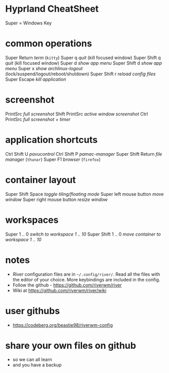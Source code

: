# Hyprland CheatSheet #

  Super = Windows Key

# common operations
  Super          Return   *term* (`kitty`)
  Super          q        *quit* (kill focused window)
  Super   Shift  q        *quit* (kill focused window)
  Super          d        *show app menu* 
  Super   Shift  d        *show app menu*
  Super          x        *show archlinux-logout* (lock/suspend/logout/reboot/shutdown)
  Super   Shift  r        *reload config files*
  Super          Escape   *kill application*

# screenshot
  PrintSrc                *full screenshot*
  Shift  PrintSrc         *active window screenshot*
  Ctrl   PrintSrc         *full screenshot + timer*

# application shortcuts
  Ctrl    Shift U         *pavucontrol*
  Ctrl    Shift P         *pamac-manager*
  Super   Shift  Return   *file manager* (`thunar`)
  Super   F1              *browser* (`firefox`)

# container layout
 
  Super   Shift   Space       *toggle tiling/floating mode*
  Super   left mouse button   *move window*
  Super   right mouse button  *resize window*

# workspaces
  Super         1 .. 0    *switch to workspace 1 .. 10*
  Super  Shift  1 .. 0    *move container to workspace 1 .. 10*

# notes
  - *River* configuration files are in `~/.config/river/`.
    Read all the files with the editor of your choice.
    More keybindings are included in the config.
  - Follow the github - https://github.com/riverwm/river
  - Wiki at https://github.com/riverwm/river/wiki

# user githubs
  - https://codeberg.org/beastie98/riverwm-config

# share your own files on github 
  - so we can all learn
  - and you have a backup

